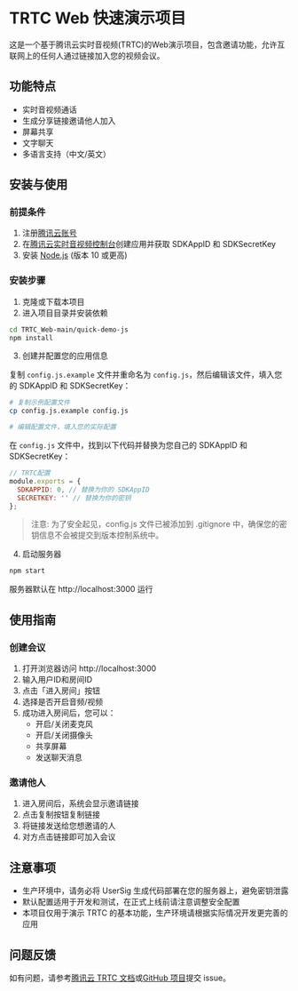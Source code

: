 # TRTC Web 快速演示项目

这是一个基于腾讯云实时音视频(TRTC)的Web演示项目，包含邀请功能，允许互联网上的任何人通过链接加入您的视频会议。

## 功能特点

- 实时音视频通话
- 生成分享链接邀请他人加入
- 屏幕共享
- 文字聊天
- 多语言支持（中文/英文）

## 安装与使用

### 前提条件

1. 注册[腾讯云账号](https://cloud.tencent.com/)
2. 在[腾讯云实时音视频控制台](https://console.cloud.tencent.com/trtc)创建应用并获取 SDKAppID 和 SDKSecretKey
3. 安装 [Node.js](https://nodejs.org/) (版本 10 或更高)

### 安装步骤

1. 克隆或下载本项目
2. 进入项目目录并安装依赖

```bash
cd TRTC_Web-main/quick-demo-js
npm install
```

3. 创建并配置您的应用信息

复制 `config.js.example` 文件并重命名为 `config.js`，然后编辑该文件，填入您的 SDKAppID 和 SDKSecretKey：

```bash
# 复制示例配置文件
cp config.js.example config.js

# 编辑配置文件，填入您的实际配置
```

在 `config.js` 文件中，找到以下代码并替换为您自己的 SDKAppID 和 SDKSecretKey：

```javascript
// TRTC配置
module.exports = {
  SDKAPPID: 0, // 替换为你的 SDKAppID
  SECRETKEY: '' // 替换为你的密钥
};
```

> 注意: 为了安全起见，config.js 文件已被添加到 .gitignore 中，确保您的密钥信息不会被提交到版本控制系统中。

4. 启动服务器

```bash
npm start
```

服务器默认在 http://localhost:3000 运行

## 使用指南

### 创建会议

1. 打开浏览器访问 http://localhost:3000
2. 输入用户ID和房间ID
3. 点击「进入房间」按钮
4. 选择是否开启音频/视频
5. 成功进入房间后，您可以：
   - 开启/关闭麦克风
   - 开启/关闭摄像头
   - 共享屏幕
   - 发送聊天消息

### 邀请他人

1. 进入房间后，系统会显示邀请链接
2. 点击复制按钮复制链接
3. 将链接发送给您想邀请的人
4. 对方点击链接即可加入会议

## 注意事项

- 生产环境中，请务必将 UserSig 生成代码部署在您的服务器上，避免密钥泄露
- 默认配置适用于开发和测试，在正式上线前请注意调整安全配置
- 本项目仅用于演示 TRTC 的基本功能，生产环境请根据实际情况开发更完善的应用

## 问题反馈

如有问题，请参考[腾讯云 TRTC 文档](https://cloud.tencent.com/document/product/647)或[GitHub 项目](https://github.com/LiteAVSDK/TRTC_Web)提交 issue。
